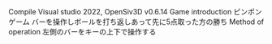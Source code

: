 Compile
Visual studio 2022, OpenSiv3D v0.6.14
Game introduction
ピンポンゲーム 
バーを操作しボールを打ち返しあって先に5点取った方の勝ち
Method of operation
左側のバーをキーの上下で操作する
